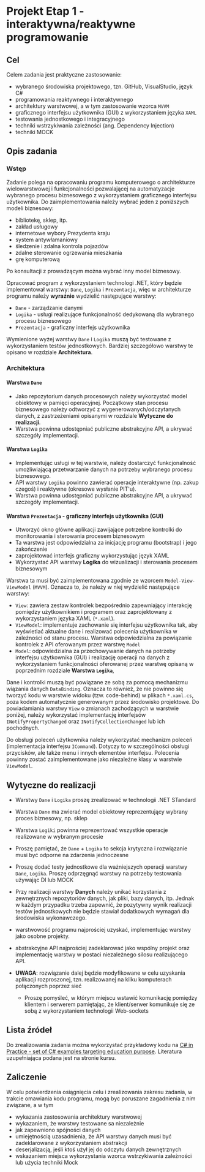 # Projekt Etap 1 - interaktywna/reaktywne programowanie

## Cel

Celem zadania jest praktyczne zastosowanie:

- wybranego środowiska projektowego, tzn. GitHub, VisualStudio, język C#
- programowania reaktywnego i interaktywnego
- architektury warstwowej, a w tym zastosowanie wzorca `MVVM`
- graficznego interfejsu użytkownika (GUI) z wykorzystaniem języka `XAML`
- testowania jednostkowego i integracyjnego
- techniki wstrzykiwania zależności (ang. Dependency Injection)
- techniki MOCK

## Opis zadania

### Wstęp

Zadanie polega na opracowaniu programu komputerowego o architekturze wielowarstwowej i funkcjonalności pozwalającej na automatyzacje wybranego procesu biznesowego z wykorzystaniem graficznego interfejsu użytkownika. Do zaimplementowania należy wybrać jeden z poniższych modeli biznesowy:

- bibliotekę, sklep, itp.
- zakład usługowy
- internetowe wybory Prezydenta kraju
- system antywłamaniowy
- śledzenie i zdalna kontrola pojazdów
- zdalne sterowanie ogrzewania mieszkania
- grę komputerową

Po konsultacji z prowadzącym można wybrać inny model biznesowy.

Opracować program z wykorzystaniem technologi .NET, który będzie implementował warstwy: `Dane`, `Logika` i `Prezentacja`, więc w architekturze programu należy **wyraźnie** wydzielić następujące warstwy:

- `Dane` - zarządzanie danymi
- `Logika` - usługi realizujące funkcjonalność dedykowaną dla wybranego procesu biznesowego
- `Prezentacja` - graficzny interfejs użytkownika

Wymienione wyżej warstwy `Dane` i `Logika` muszą być testowane z wykorzystaniem testów jednostkowych. Bardziej szczegółowo warstwy te opisano w rozdziale **Architektura**.

### Architektura

#### Warstwa `Dane`

- Jako repozytorium danych procesowych należy wykorzystać model obiektowy w pamięci operacyjnej. Początkowy stan procesu biznesowego należy odtworzyć z wygenerowanych/odczytanych danych, z zastrzeżeniami opisanymi w rozdziale **Wytyczne do realizacji**.
- Warstwa powinna udostępniać publiczne abstrakcyjne API, a ukrywać szczegóły implementacji.

#### Warstwa `Logika`

- Implementując usługi w tej warstwie, należy dostarczyć funkcjonalność umożliwiającą przetwarzanie danych na potrzeby wybranego procesu biznesowego.
- API warstwy `Logika` powinno zawierać operacje interaktywne (np. zakup czegoś) i reaktywne (okresowe wysłanie PIT'u).
- Warstwa powinna udostępniać publiczne abstrakcyjne API, a ukrywać szczegóły implementacji.

#### Warstwa `Prezentacja` - graficzny interfejs użytkownika (GUI)

- Utworzyć okno główne aplikacji zawijające potrzebne kontrolki do monitorowania i sterowania procesem biznesowym
- Ta warstwa jest odpowiedzialna za inicjację programu (bootstrap) i jego zakończenie
- zaprojektować interfejs graficzny wykorzystując język XAML
- Wykorzystać API warstwy **Logika** do wizualizacji i sterowania procesem biznesowym

Warstwa ta musi być zaimplementowana zgodnie ze wzorcem `Model-View-ViewModel` (`MVVM`). Oznacza to, że należy w niej wydzielić następujące warstwy:

- `View`: zawiera zestaw kontrolek bezpośrednio zapewniający interakcję pomiędzy użytkownikiem i programem oraz zaprojektowany z wykorzystaniem języka XAML (`*.xaml`).
- `ViewModel`: implementuje zachowanie się interfejsu użytkownika tak, aby wyświetlać aktualne dane i realizować polecenia użytkownika w zależności od stanu procesu. Warstwa odpowiedzialna za powiązanie kontrolek z API oferowanym przez warstwę `Model`
- `Model`: odpowiedzialna za przechowywanie danych na potrzeby interfejsu użytkownika (GUI) i realizację operacji na danych z wykorzystaniem funkcjonalności oferowanej przez warstwę opisaną w poprzednim rozdziale **Warstwa `Logika`**,

Dane i kontrolki muszą być powiązane ze sobą za pomocą mechanizmu wiązania danych `DataBinding`. Oznacza to również, że nie powinno się tworzyć kodu w warstwie widoku (tzw. code-behind) w plikach `*.xaml.cs`, poza kodem automatycznie generowanym przez środowisko projektowe. Do powiadamiania warstwy `View` o zmianach zachodzących w warstwie poniżej, należy wykorzystać implementację interfejsów `INotifyPropertyChanged` oraz `INotifyCollectionChanged` lub ich pochodnych.

Do obsługi poleceń użytkownika należy wykorzystać mechanizm poleceń (implementacja interfejsu `ICommand`). Dotyczy to w szczególności obsługi przycisków, ale także menu i innych elementów interfejsu. Polecenia powinny zostać zaimplementowane jako niezależne klasy w warstwie `ViewModel`.

## Wytyczne do realizacji

- Warstwy `Dane` i `Logika` proszę zrealizować w technologii .NET STandard
- Warstwa `Dane` ma zwierać model obiektowy reprezentujący wybrany proces biznesowy, np. sklep
- Warstwa `Logiki` powinna reprezentować wszystkie operacje realizowane w wybranym procesie
- Proszę pamiętać, że `Dane` + `Logika` to sekcja krytyczna i rozwiązanie musi być odporne na zdarzenia jednoczesne
- Proszę dodać testy jednostkowe dla ważniejszych operacji warstwy `Dane`, `Logika`. Proszę odprzęgnąć warstwy na potrzeby testowania używając DI lub MOCK
- Przy realizacji warstwy **Danych** należy unikać korzystania z zewnętrznych repozytoriów danych, jak pliki, bazy danych, itp. Jednak w każdym przypadku trzeba zapewnić, że pozytywny wynik realizacji testów jednostkowych nie będzie stawiał dodatkowych wymagań dla środowiska wykonawczego.
- warstwowość programu najprościej uzyskać, implementując warstwy jako osobne projekty.
- abstrakcyjne API najprościej zadeklarować jako wspólny projekt oraz implementację warstwy w postaci niezależnego silosu realizującego API.

- **UWAGA**: rozwiązanie dalej będzie modyfikowane w celu uzyskania aplikacji rozproszonej, tzn. realizowanej na kilku komputerach połączonych poprzez sieć
  - Proszę pomyśleć, w którym miejscu wstawić komunikację pomiędzy klientem i serwerem pamiętając, że klient/serwer komunikuje się ze sobą z wykorzystaniem technologii Web-sockets

## Lista źródeł

Do zrealizowania zadania można wykorzystać przykładowy kodu na [C# in Practice - set of C# examples targeting education purpose](https://github.com/mpostol/TP). Literatura uzupełniająca podana jest na stronie kursu.

## Zaliczenie

 W celu potwierdzenia osiągnięcia celu i zrealizowania zakresu zadania, w trakcie omawiania kodu programu, mogą byc poruszane zagadnienia z nim związane, a w tym

- wykazania zastosowania architektury warstwowej
- wykazaniem, że warstwy testowane sa niezależnie
- jak zapewniono spójności danych
- umiejętnością uzasadnienia, że API warstwy danych musi być zadeklarowane z wykorzystaniem abstrakcji
- deserjalizacją, jeśli ktoś użył jej do odczytu danych zewnętrznych
- wskazaniem miejsca wykorzystania wzorca wstrzykiwania zależności lub użycia techniki Mock
